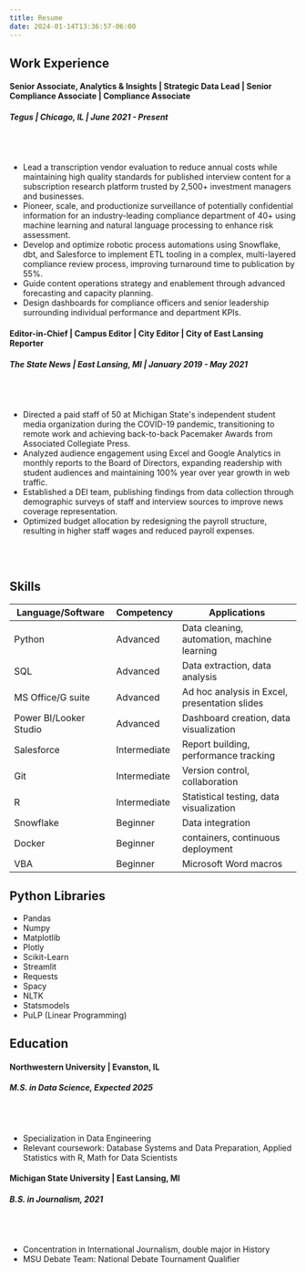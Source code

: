 ```yaml
---
title: Resume
date: 2024-01-14T13:36:57-06:00
---
```


## Work Experience

#### Senior Associate, Analytics & Insights | Strategic Data Lead | Senior Compliance Associate | Compliance Associate
##### Tegus | Chicago, IL | June 2021 - Present

<br>
<br>

- Lead a transcription vendor evaluation to reduce annual costs while maintaining high quality standards for published interview content for a subscription research platform trusted by 2,500+ investment managers and businesses.
- Pioneer, scale, and productionize surveillance of potentially confidential information for an industry-leading compliance department of 40+ using machine learning and natural language processing to enhance risk assessment.
- Develop and optimize robotic process automations using Snowflake, dbt, and Salesforce to implement ETL tooling in a complex, multi-layered compliance review process, improving turnaround time to publication by 55%.
- Guide content operations strategy and enablement through advanced forecasting and capacity planning.
- Design dashboards for compliance officers and senior leadership surrounding individual performance and department KPIs. 

#### Editor-in-Chief | Campus Editor | City Editor | City of East Lansing Reporter 
##### The State News | East Lansing, MI | January 2019 - May 2021

<br>
<br>

- Directed a paid staff of 50 at Michigan State's independent student media organization during the COVID-19 pandemic, transitioning to remote work and achieving back-to-back Pacemaker Awards from Associated Collegiate Press.
- Analyzed audience engagement using Excel and Google Analytics in monthly reports to the Board of Directors, expanding readership with student audiences and maintaining 100% year over year growth in web traffic.
- Established a DEI team, publishing findings from data collection through demographic surveys of staff and interview sources to improve news coverage representation.
- Optimized budget allocation by redesigning the payroll structure, resulting in higher staff wages and reduced payroll expenses. 

<br>
<br>

## Skills

| Language/Software       | Competency  | Applications |
| --------                | --------    | -------- |
| Python                  | Advanced    | Data cleaning, automation, machine learning    |
| SQL                     | Advanced    | Data extraction, data analysis    |
| MS Office/G suite       | Advanced    | Ad hoc analysis in Excel, presentation slides    |
| Power BI/Looker Studio  | Advanced    | Dashboard creation, data visualization    |
| Salesforce              | Intermediate| Report building, performance tracking    |
| Git                     | Intermediate| Version control, collaboration    |
| R                       | Intermediate| Statistical testing, data visualization   |
| Snowflake               | Beginner    | Data integration    |
| Docker                  | Beginner    | containers, continuous deployment    |
| VBA                     | Beginner    | Microsoft Word macros   |

## Python Libraries
- Pandas
- Numpy
- Matplotlib
- Plotly
- Scikit-Learn
- Streamlit
- Requests
- Spacy
- NLTK
- Statsmodels
- PuLP (Linear Programming)

## Education

#### Northwestern University | Evanston, IL
##### M.S. in Data Science, Expected 2025
<br>
<br>

- Specialization in Data Engineering
- Relevant coursework: Database Systems and Data Preparation, Applied Statistics with R, Math for Data Scientists


#### Michigan State University | East Lansing, MI
##### B.S. in Journalism, 2021
<br>
<br>

- Concentration in International Journalism, double major in History
- MSU Debate Team: National Debate Tournament Qualifier

